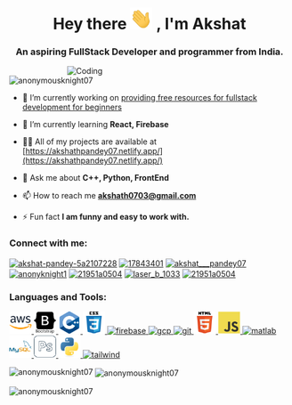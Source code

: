 
<h1 align="Center">  Hey there <img src="https://raw.githubusercontent.com/ABSphreak/ABSphreak/master/gifs/Hi.gif" width="40px" /> , I'm Akshat </h1>
<h3 align="center">An aspiring FullStack Developer and programmer from India.</h3>

<img align="right" alt="Coding" width="400" src="https://camo.githubusercontent.com/cae12fddd9d6982901d82580bdf321d81fb299141098ca1c2d4891870827bf17/68747470733a2f2f6d69726f2e6d656469756d2e636f6d2f6d61782f313336302f302a37513379765349765f7430696f4a2d5a2e676966">

<p align="left"> <img src="https://komarev.com/ghpvc/?username=anonymousknight07&label=Profile%20views&color=0e75b6&style=flat" alt="anonymousknight07" /> </p>

- 🔭 I’m currently working on [providing free resources for fullstack development for beginners](https://github.com/anonymousknight07/Full_Stack_Developer_Guide)

- 🌱 I’m currently learning **React, Firebase**

- 👨‍💻 All of my projects are available at [https://akshathpandey07.netlify.app/](https://akshathpandey07.netlify.app/)

- 💬 Ask me about **C++, Python, FrontEnd**

- 📫 How to reach me **akshath0703@gmail.com**

- ⚡ Fun fact **I am funny and easy to work with.**

<h3 align="left">Connect with me:</h3>
<p align="left">
<a href="https://linkedin.com/in/akshat-pandey-5a2107228" target="blank"><img align="center" src="https://raw.githubusercontent.com/rahuldkjain/github-profile-readme-generator/master/src/images/icons/Social/linked-in-alt.svg" alt="akshat-pandey-5a2107228" height="30" width="40" /></a>
<a href="https://stackoverflow.com/users/17843401" target="blank"><img align="center" src="https://raw.githubusercontent.com/rahuldkjain/github-profile-readme-generator/master/src/images/icons/Social/stack-overflow.svg" alt="17843401" height="30" width="40" /></a>
<a href="https://instagram.com/akshat___pandey07" target="blank"><img align="center" src="https://raw.githubusercontent.com/rahuldkjain/github-profile-readme-generator/master/src/images/icons/Social/instagram.svg" alt="akshat___pandey07" height="30" width="40" /></a>
<a href="https://www.codechef.com/users/anonyknight1" target="blank"><img align="center" src="https://avatars.githubusercontent.com/u/11960354?v=4" alt="anonyknight1" height="30" width="40" /></a>
<a href="https://www.hackerrank.com/21951a0504" target="blank"><img align="center" src="https://raw.githubusercontent.com/rahuldkjain/github-profile-readme-generator/master/src/images/icons/Social/hackerrank.svg" alt="21951a0504" height="30" width="40" /></a>
<a href="https://codeforces.com/profile/laser_b_1033" target="blank"><img align="center" src="https://raw.githubusercontent.com/rahuldkjain/github-profile-readme-generator/master/src/images/icons/Social/codeforces.svg" alt="laser_b_1033" height="30" width="40" /></a>
<a href="https://www.leetcode.com/21951a0504" target="blank"><img align="center" src="https://raw.githubusercontent.com/rahuldkjain/github-profile-readme-generator/master/src/images/icons/Social/leet-code.svg" alt="21951a0504" height="30" width="40" /></a>
</p>

<h3 align="left">Languages and Tools:</h3>
<p align="left"> <a href="https://aws.amazon.com" target="_blank" rel="noreferrer"> <img src="https://raw.githubusercontent.com/devicons/devicon/master/icons/amazonwebservices/amazonwebservices-original-wordmark.svg" alt="aws" width="40" height="40"/> </a> <a href="https://getbootstrap.com" target="_blank" rel="noreferrer"> <img src="https://raw.githubusercontent.com/devicons/devicon/master/icons/bootstrap/bootstrap-plain-wordmark.svg" alt="bootstrap" width="40" height="40"/> </a> <a href="https://www.w3schools.com/cpp/" target="_blank" rel="noreferrer"> <img src="https://raw.githubusercontent.com/devicons/devicon/master/icons/cplusplus/cplusplus-original.svg" alt="cplusplus" width="40" height="40"/> </a> <a href="https://www.w3schools.com/css/" target="_blank" rel="noreferrer"> <img src="https://raw.githubusercontent.com/devicons/devicon/master/icons/css3/css3-original-wordmark.svg" alt="css3" width="40" height="40"/> </a> <a href="https://firebase.google.com/" target="_blank" rel="noreferrer"> <img src="https://www.vectorlogo.zone/logos/firebase/firebase-icon.svg" alt="firebase" width="40" height="40"/> </a> <a href="https://cloud.google.com" target="_blank" rel="noreferrer"> <img src="https://www.vectorlogo.zone/logos/google_cloud/google_cloud-icon.svg" alt="gcp" width="40" height="40"/> </a> <a href="https://git-scm.com/" target="_blank" rel="noreferrer"> <img src="https://www.vectorlogo.zone/logos/git-scm/git-scm-icon.svg" alt="git" width="40" height="40"/> </a> <a href="https://www.w3.org/html/" target="_blank" rel="noreferrer"> <img src="https://raw.githubusercontent.com/devicons/devicon/master/icons/html5/html5-original-wordmark.svg" alt="html5" width="40" height="40"/> </a> <a href="https://developer.mozilla.org/en-US/docs/Web/JavaScript" target="_blank" rel="noreferrer"> <img src="https://raw.githubusercontent.com/devicons/devicon/master/icons/javascript/javascript-original.svg" alt="javascript" width="40" height="40"/> </a> <a href="https://www.mathworks.com/" target="_blank" rel="noreferrer"> <img src="https://upload.wikimedia.org/wikipedia/commons/2/21/Matlab_Logo.png" alt="matlab" width="40" height="40"/> </a> <a href="https://www.mysql.com/" target="_blank" rel="noreferrer"> <img src="https://raw.githubusercontent.com/devicons/devicon/master/icons/mysql/mysql-original-wordmark.svg" alt="mysql" width="40" height="40"/> </a> <a href="https://www.photoshop.com/en" target="_blank" rel="noreferrer"> <img src="https://raw.githubusercontent.com/devicons/devicon/master/icons/photoshop/photoshop-line.svg" alt="photoshop" width="40" height="40"/> </a> <a href="https://www.python.org" target="_blank" rel="noreferrer"> <img src="https://raw.githubusercontent.com/devicons/devicon/master/icons/python/python-original.svg" alt="python" width="40" height="40"/> </a> <a href="https://tailwindcss.com/" target="_blank" rel="noreferrer"> <img src="https://www.vectorlogo.zone/logos/tailwindcss/tailwindcss-icon.svg" alt="tailwind" width="40" height="40"/> </a> </p>

<p><img align="left" src="https://github-readme-stats.vercel.app/api/top-langs?username=anonymousknight07&show_icons=true&locale=en&layout=compact" alt="anonymousknight07" /></p>

<p>&nbsp;<img align="center" src="https://github-readme-stats.vercel.app/api?username=anonymousknight07&show_icons=true&locale=en" alt="anonymousknight07" /></p>

<p><img align="center" src="https://github-readme-streak-stats.herokuapp.com/?user=anonymousknight07&" alt="anonymousknight07" /></p>
